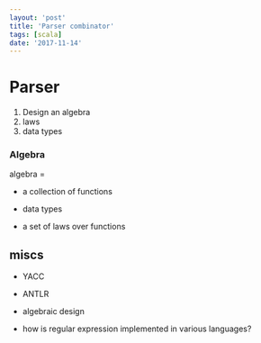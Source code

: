 ```yaml
---
layout: 'post'
title: 'Parser combinator'
tags: [scala]
date: '2017-11-14'
---
```


# Parser

1. Design an algebra
1. laws
1. data types

### Algebra

algebra =

- a collection of functions

- data types

- a set of laws over functions

## miscs

- YACC

- ANTLR

- algebraic design

- how is regular expression implemented in various languages?

